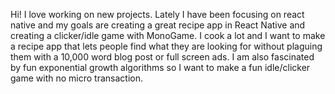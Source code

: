 Hi! I love working on new projects. Lately I have been focusing on react native and my goals are creating a great recipe app in React Native and creating a clicker/idle game with MonoGame. 
I cook a lot and I want to make a recipe app that lets people find what they are looking for without plaguing them with a 10,000 word blog post or full screen ads. 
I am also fascinated by fun exponential growth algorithms so I want to make a fun idle/clicker game with no micro transaction.
